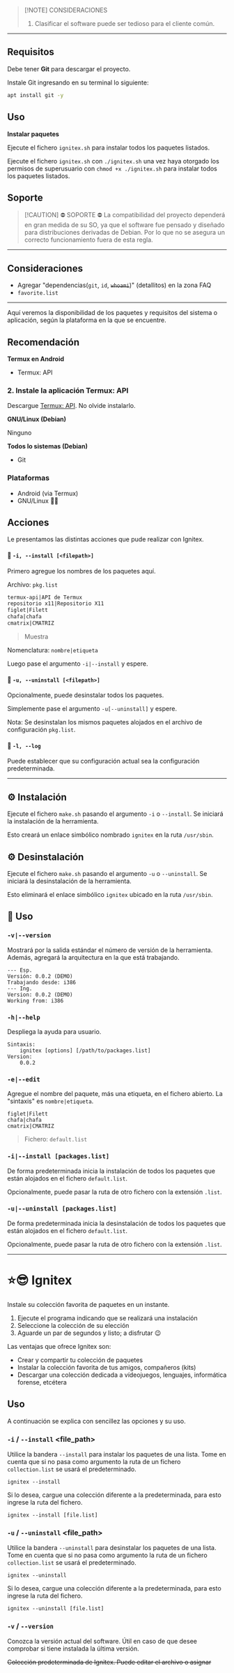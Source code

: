 
> [!NOTE] CONSIDERACIONES
> 1. Clasificar el software puede ser tedioso para el cliente común.

---

## Requisitos

Debe tener **Git** para descargar el proyecto.

Instale Git ingresando en su terminal lo siguiente:

```bash
apt install git -y
```

## Uso

**Instalar paquetes**

Ejecute el fichero `ignitex.sh` para instalar todos los paquetes listados.

Ejecute el fichero `ignitex.sh` con `./ignitex.sh` una vez haya otorgado los permisos de superusuario con `chmod +x ./ignitex.sh` para instalar todos los paquetes listados.

## Soporte

> [!CAUTION] ⛔ SOPORTE ⛔
>La compatibilidad del proyecto dependerá en gran medida de su SO, ya que el software fue pensado y diseñado para distribuciones derivadas de Debian. Por lo que no se asegura un correcto funcionamiento fuera de esta regla.

---

## Consideraciones

* Agregar "dependencias(`git`, `id`, ~~`whoami`~~)" (detallitos) en la zona FAQ
* `favorite.list`

----

Aquí veremos la disponibilidad de los paquetes y requisitos del sistema o aplicación, según la plataforma en la que se encuentre.

## Recomendación

**Termux en Android**

- Termux: API

### 2. Instale la aplicación Termux: API

Descargue [Termux: API](https://f-droid.org/es/packages/com.termux.api/). No olvide instalarlo.

**GNU/Linux (Debian)**

Ninguno

**Todos lo sistemas (Debian)**

- Git

### Plataformas

* Android (via Termux) 
* GNU/Linux 👨‍💻

## Acciones

Le presentamos las distintas acciones que pude realizar con Ignitex.

#### 🐚️ `-i, --install [<filepath>]`

Primero agregue los nombres de los paquetes aquí.

Archivo: `pkg.list`
```txt
termux-api|API de Termux
repositorio x11|Repositorio X11
figlet|Filett
chafa|chafa
cmatrix|CMATRIZ
```
>Muestra

Nomenclatura: `nombre|etiqueta`

Luego pase el argumento `-i|--install` y espere.

#### 🐚️ `-u, --uninstall [<filepath>]`

Opcionalmente, puede desinstalar todos los paquetes.

Simplemente pase el argumento `-u[--uninstall]` y espere.

Nota: Se desinstalan los mismos paquetes alojados en el archivo de configuración `pkg.list`.

#### 🐚️ `-l, --log`

Puede establecer que su configuración actual sea la configuración predeterminada.

---

## ⚙️ Instalación

Ejecute el fichero `make.sh` pasando el argumento `-i` o `--install`. Se iniciará la instalación de la herramienta.

Esto creará un enlace simbólico nombrado `ignitex` en la ruta `/usr/sbin`.

## ⚙️ Desinstalación

Ejecute el fichero `make.sh` pasando el argumento `-u` o `--uninstall`. Se iniciará la desinstalación de la herramienta.

Esto eliminará el enlace simbólico `ignitex` ubicado en la ruta `/usr/sbin`.

## 📓 Uso

### `-v|--version`

Mostrará por la salida estándar el número de versión de la herramienta. Además, agregará la arquitectura en la que está trabajando.

```
--- Esp.
Versión: 0.0.2 (DEMO)
Trabajando desde: i386
--- Ing.
Version: 0.0.2 (DEMO)
Working from: i386
```

### `-h|--help`

Despliega la ayuda para usuario.

```
Sintaxis:
	ignitex [options] [/path/to/packages.list]
Version:
	0.0.2
```

### `-e|--edit`

Agregue el nombre del paquete, más una etiqueta, en el fichero abierto.
La "sintaxis" es `nombre|etiqueta`.

```
figlet|Filett
chafa|chafa
cmatrix|CMATRIZ
```

> Fichero: `default.list`

### `-i|--install [packages.list]`

De forma predeterminada inicia la instalación de todos los paquetes que están alojados en el fichero `default.list`.

Opcionalmente, puede pasar la ruta de otro fichero con la extensión `.list`.

### `-u|--uninstall [packages.list]`

De forma predeterminada inicia la desinstalación de todos los paquetes que están alojados en el fichero `default.list`.

Opcionalmente, puede pasar la ruta de otro fichero con la extensión `.list`.

---

# ⭐😎 Ignitex

Instale su colección favorita de paquetes en un instante.

1. Ejecute el programa indicando que se realizará una instalación
2. Seleccione la colección de su elección
3. Aguarde un par de segundos y listo; a disfrutar 😉

Las ventajas que ofrece Ignitex son:

* Crear y compartir tu colección de paquetes
* Instalar la colección favorita de tus amigos, compañeros (kits)
* Descargar una colección dedicada a vídeojuegos, lenguajes, informática forense, etcétera

## Uso

A continuación se explica con sencillez las opciones y su uso.

### `-i` / `--install` <file_path>

Utilice la bandera `--install` para instalar los paquetes de una lista. Tome en cuenta que si no pasa como argumento la ruta de un fichero `collection.list` se usará el predeterminado.

`ignitex --install`

Si lo desea, cargue una colección diferente a la predeterminada, para esto ingrese la ruta del fichero.

`ignitex --install [file.list]`


### `-u` / `--uninstall` <file_path>

Utilice la bandera `--uninstall` para desinstalar los paquetes de una lista. Tome en cuenta que si no pasa como argumento la ruta de un fichero `collection.list` se usará el predeterminado.

`ignitex --uninstall`

Si lo desea, cargue una colección diferente a la predeterminada, para esto ingrese la ruta del fichero.

`ignitex --uninstall [file.list]`

### `-v` / `--version`

Conozca la versión actual del software. Útil en caso de que desee comprobar si tiene instalada la última versión.

~~Colección predeterminada de Ignitex. Puede editar el archivo o asignar~~
